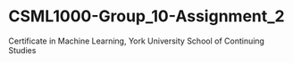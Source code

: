 # CSML1000-Group_10-Assignment_2
Certificate in Machine Learning, York University School of Continuing Studies

